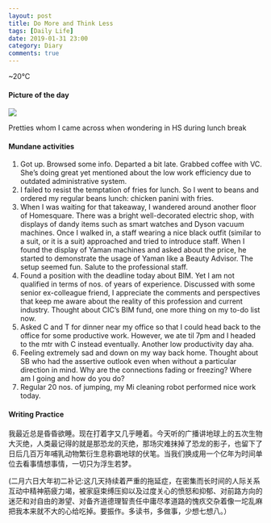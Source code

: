```yaml
---
layout: post
title: Do More and Think Less
tags: [Daily Life]
date: 2019-01-31 23:00
category: Diary
comments: true
---
```


~20°C

#### Picture of the day

![](https://cdn-images-1.medium.com/max/800/1*SXTOeenv4KwFkM2sEJmQ8g.jpeg)

Pretties whom I came across when wondering in HS during lunch break

#### Mundane activities

1.  Got up. Browsed some info. Departed a bit late. Grabbed coffee with VC. She’s doing great yet mentioned about the low work efficiency due to outdated administrative system.
2.  I failed to resist the temptation of fries for lunch. So I went to beans and ordered my regular beans lunch: chicken panini with fries.
3.  When I was waiting for that takeaway, I wandered around another floor of Homesquare. There was a bright well-decorated electric shop, with displays of dandy items such as smart watches and Dyson vacuum machines. Once I walked in, a staff wearing a nice black outfit (similar to a suit, or it is a suit) approached and tried to introduce staff. When I found the display of Yaman machines and asked about the price, he started to demonstrate the usage of Yaman like a Beauty Advisor. The setup seemed fun. Salute to the professional staff.
4.  Found a position with the deadline today about BIM. Yet I am not qualified in terms of nos. of years of experience. Discussed with some senior ex-colleague friend, I appreciate the comments and perspectives that keep me aware about the reality of this profession and current industry. Thought about CIC’s BIM fund, one more thing on my to-do list now.
5.  Asked C and T for dinner near my office so that I could head back to the office for some productive work. However, we ate til 7pm and I headed to the mtr with C instead eventually. Another low productivity day aha.
6.  Feeling extremely sad and down on my way back home. Thought about SB who had the assertive outlook even when without a particular direction in mind. Why are the connections fading or freezing? Where am I going and how do you do?
7.  Regular 20 nos. of jumping, my Mi cleaning robot performed nice work today.

#### Writing Practice

我最近总是昏昏欲睡。现在打着字又几乎睡着。今天听的广播讲地球上的五次生物大灭绝，人类最记得的就是那恐龙的灭绝，那场灾难抹掉了恐龙的影子，也留下了日后几百万年哺乳动物繁衍生息称霸地球的伏笔。当我们换成用一个亿年为时间单位去看事情想事情，一切只为浮生若梦。

(二月六日大年初二补记:这几天持续着严重的拖延症，在密集而长时间的人际关系互动中精神筋疲力竭，被家庭束缚压抑以及过度关心的愤怒和抑郁、对前路方向的迷茫和对自由的渺望、对备齐道德理智责任中庸尽孝道路的愧疚交杂着像一坨乱麻把我本来就不大的心给吃掉。要振作。多读书，多做事，少想七想八。）
